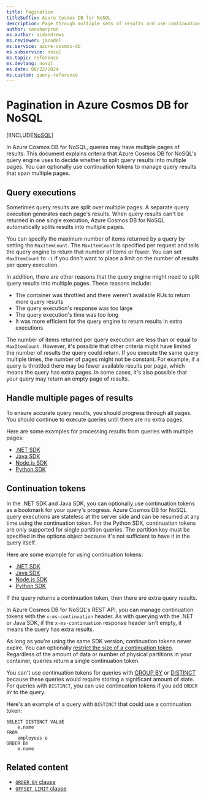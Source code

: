 ```yaml
---
title: Pagination
titleSuffix: Azure Cosmos DB for NoSQL
description: Page through multiple sets of results and use continuation tokens to continue pagination operators.
author: seesharprun
ms.author: sidandrews
ms.reviewer: jacodel
ms.service: azure-cosmos-db
ms.subservice: nosql
ms.topic: reference
ms.devlang: nosql
ms.date: 08/22/2024
ms.custom: query-reference
---
```


# Pagination in Azure Cosmos DB for NoSQL

[!INCLUDE[NoSQL](../../includes/appliesto-nosql.md)]

In Azure Cosmos DB for NoSQL, queries may have multiple pages of results. This document explains criteria that Azure Cosmos DB for NoSQL's query engine uses to decide whether to split query results into multiple pages. You can optionally use continuation tokens to manage query results that span multiple pages.

## Query executions

Sometimes query results are split over multiple pages. A separate query execution generates each page's results. When query results can't be returned in one single execution, Azure Cosmos DB for NoSQL automatically splits results into multiple pages.

You can specify the maximum number of items returned by a query by setting the ``MaxItemCount``. The ``MaxItemCount`` is specified per request and tells the query engine to return that number of items or fewer. You can set ``MaxItemCount`` to ``-1`` if you don't want to place a limit on the number of results per query execution.

In addition, there are other reasons that the query engine might need to split query results into multiple pages. These reasons include:

- The container was throttled and there weren't available RUs to return more query results
- The query execution's response was too large
- The query execution's time was too long
- It was more efficient for the query engine to return results in extra executions

The number of items returned per query execution are less than or equal to ``MaxItemCount``. However, it's possible that other criteria might have limited the number of results the query could return. If you execute the same query multiple times, the number of pages might not be constant. For example, if a query is throttled there may be fewer available results per page, which means the query has extra pages. In some cases, it's also possible that your query may return an empty page of results.

## Handle multiple pages of results

To ensure accurate query results, you should progress through all pages. You should continue to execute queries until there are no extra pages.

Here are some examples for processing results from queries with multiple pages:

- [.NET SDK](https://github.com/Azure/azure-cosmos-dotnet-v3/blob/master/Microsoft.Azure.Cosmos.Samples/Usage/Queries/Program.cs#L294)
- [Java SDK](https://github.com/Azure-Samples/azure-cosmos-java-sql-api-samples/blob/main/src/main/java/com/azure/cosmos/examples/documentcrud/sync/DocumentCRUDQuickstart.java#L162-L176)
- [Node.js SDK](https://github.com/Azure/azure-sdk-for-js/blob/83fcc44a23ad771128d6e0f49043656b3d1df990/sdk/cosmosdb/cosmos/samples/IndexManagement.ts#L128-L140)
- [Python SDK](https://github.com/Azure/azure-sdk-for-python/blob/master/sdk/cosmos/azure-cosmos/samples/examples.py#L89)

## Continuation tokens

In the .NET SDK and Java SDK, you can optionally use continuation tokens as a bookmark for your query's progress. Azure Cosmos DB for NoSQL query executions are stateless at the server side and can be resumed at any time using the continuation token. For the Python SDK, continuation tokens are only supported for single partition queries. The partition key must be specified in the options object because it's not sufficient to have it in the query itself.

Here are some example for using continuation tokens:

- [.NET SDK](https://github.com/Azure/azure-cosmos-dotnet-v3/blob/master/Microsoft.Azure.Cosmos.Samples/Usage/Queries/Program.cs#L230)
- [Java SDK](https://github.com/Azure-Samples/azure-cosmos-java-sql-api-samples/blob/main/src/main/java/com/azure/cosmos/examples/queries/sync/QueriesQuickstart.java#L216)
- [Node.js SDK](https://github.com/Azure/azure-sdk-for-js/blob/2186357a6e6a64b59915d0cf3cba845be4d115c4/sdk/cosmosdb/cosmos/samples/src/BulkUpdateWithSproc.ts#L16-L31)
- [Python SDK](https://github.com/Azure/azure-sdk-for-python/blob/master/sdk/cosmos/azure-cosmos/test/test_query.py#L533)

If the query returns a continuation token, then there are extra query results.

In Azure Cosmos DB for NoSQL's REST API, you can manage continuation tokens with the ``x-ms-continuation`` header. As with querying with the .NET or Java SDK, if the ``x-ms-continuation`` response header isn't empty, it means the query has extra results.

As long as you're using the same SDK version, continuation tokens never expire. You can optionally [restrict the size of a continuation token](/dotnet/api/microsoft.azure.documents.client.feedoptions.responsecontinuationtokenlimitinkb). Regardless of the amount of data or number of physical partitions in your container, queries return a single continuation token.

You can't use continuation tokens for queries with [GROUP BY](group-by.md) or [DISTINCT](keywords.md#distinct) because these queries would require storing a significant amount of state. For queries with ``DISTINCT``, you can use continuation tokens if you add ``ORDER BY`` to the query.

Here's an example of a query with ``DISTINCT`` that could use a continuation token:

```nosql
SELECT DISTINCT VALUE
    e.name
FROM
    employees e
ORDER BY
    e.name
```

## Related content

- [``ORDER BY`` clause](order-by.md)
- [``OFFSET LIMIT`` clause](offset-limit.md)
